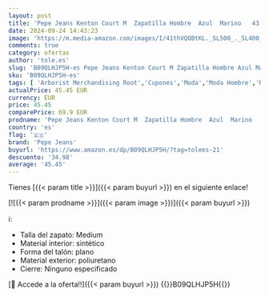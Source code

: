 ```yaml
---
layout: post
title: 'Pepe Jeans Kenton Court M  Zapatilla Hombre  Azul  Marino   43 EU'
date: 2024-09-24 14:43:23
image: 'https://m.media-amazon.com/images/I/41thVQOBtKL._SL500_._SL400_.jpg'
comments: true
category: ofertas
author: 'tole.es'
slug: 'B09QLHJP5H-es Pepe Jeans Kenton Court M Zapatilla Hombre Azul Marino 43 EU'
sku: 'B09QLHJP5H-es'
tags: [ 'Arborist Merchandising Root','Cupones','Moda','Moda Hombre','Ropa','Self Service','Special Features Stores','Zapatillas casual para hombre','Zapatillas deportivas y de moda para hombre','Zapatos para hombre','c8538d25-3af9-48d3-aeff-5f3ce5572a36_0','c8538d25-3af9-48d3-aeff-5f3ce5572a36_2801','c8538d25-3af9-48d3-aeff-5f3ce5572a36_7901','pepe jeans','zapatilla','🇪🇸', ]
actualPrice: 45.45 EUR
currency: EUR
price: 45.45
comparePrice: 69.9 EUR
prodname: 'Pepe Jeans Kenton Court M  Zapatilla Hombre  Azul  Marino   43 EU'
country: 'es'
flag: '🇪🇸'
brand: 'Pepe Jeans'
buyurl: 'https://www.amazon.es/dp/B09QLHJP5H/?tag=tolees-21'
descuento: '34.98'
average: '45.45'
---
```


Tienes [{{< param title >}}]({{< param buyurl >}}) en el siguiente enlace!

[![{{< param prodname >}}]({{< param image >}})]({{< param buyurl >}})

ℹ️:

- Talla del zapato: Medium
- Material interior: sintético
- Forma del talón: plano
- Material exterior: poliuretano
- Cierre: Ninguno especificado

[🛒 Accede a la oferta!!]({{< param buyurl >}})
{{<world>}}B09QLHJP5H{{</world>}}
